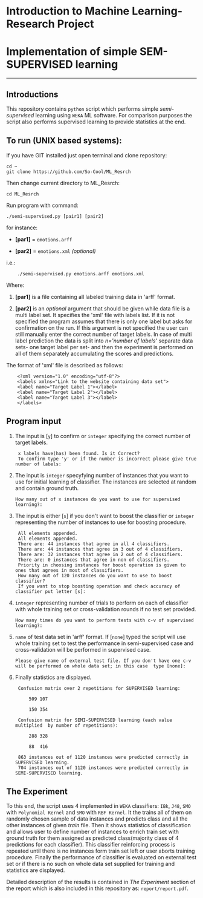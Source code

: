 # **Introduction to Machine Learning- Research Project**
# **Implementation of simple SEM-SUPERVISED learning**

---

## Introductions
This repository contains `python` script which performs simple *semi-supervised* learning using `WEKA` ML software. For comparison purposes the script also performs supervised learning to provide statistics at the end.

## To run (UNIX based systems):
If you have GIT installed just open terminal and clone repository:

    cd ~
    git clone https://github.com/So-Cool/ML_Resrch

Then change current directory to ML_Resrch:

    cd ML_Resrch

Run program with command:

    ./semi-supervised.py [pair1] [pair2]

for instance:

 - **[par1]** = `emotions.arff`

 - **[par2]** = `emotions.xml` *(optional)*

i.e.:

    	./semi-supervised.py emotions.arff emotions.xml

Where:

1. **\[par1\]** is a file containing all labeled training data in 'arff' format.

2. **\[par2\]** is an *optional* argument that should be given while data file is a multi label set. It specifies the 'xml' file with labels list. If it is not specified the program assumes that there is only one label but asks for confirmation on the run. If this argument is not specified the user can still manually enter the correct number of target labels. In case of multi label prediction the data is split into *n='number of labels'* separate data sets- one target label per set- and then the experiment is performed on all of them separately accumulating the scores and predictions.

The format of 'xml' file is described as follows:

		<?xml version="1.0" encoding="utf-8"?>
		<labels xmlns="Link to the website containing data set">
	    <label name="Target Label 1"></label>
	    <label name="Target Label 2"></label>
	    <label name="Target Label 3"></label>
	    </labels>

## Program input
1. The input is [`y`] to confirm or `integer` specifying the correct number of target labels.

		x labels have(has) been found. Is it Correct?
		To confirm type 'y' or if the number is incorrect please give true number of labels:

2. The input is `integer` specyfying number of instances that you want to use for initial learning of classifier. The instances are selected at random and contain ground truth.

	`How many out of x instances do you want to use for supervised learning?:`

3. The input is either [`s`] if you don't want to boost the classifier or `integer` representing the number of instances to use for boosting procedure.

		All elements appended.
		All elements appended.
		There are: 44 instances that agree in all 4 classifiers.
		There are: 44 instances that agree in 3 out of 4 classifiers.
		There are: 32 instances that agree in 2 out of 4 classifiers.
		There are: 0 instances that agree in non of classifiers.
		Priority in choosing instances for boost operation is given to ones that agrees in most of classifiers.
		How many out of 120 instances do you want to use to boost classifier?
		If you want to stop boosting operation and check accuracy of classifier put letter [s]: 

4. `integer` representing number of trials to perform on each of classifier with whole training set or cross-validation rounds if no test set provided. 

	`How many times do you want to perform tests with c-v of supervised learning?: `

5. `name` of test data set in 'arff' format. If [`none`] typed the script will use whole training set to test the performance in semi-supervised case and cross-validation will be performed in supervised case.

	`Please give name of external test file. If you don't have one c-v will be performed on whole data set; in this case  type [none]: `

6. Finally statistics are displayed.

		Confusion matrix over 2 repetitions for SUPERVISED learning:

			509	107

			150	354

		Confusion matrix for SEMI-SUPERVISED learning (each value multiplied  by number of repetitions):

			288	328

			88	416

		863 instances out of 1120 instances were predicted correctly in SUPERVISED learning.
		704 instances out of 1120 instances were predicted correctly in SEMI-SUPERVISED learning.


## The Experiment
To this end, the script uses 4 implemented in `WEKA` classifiers: `IBk`, `J48`, `SMO` with `Polynomial Kernel` and `SMO` with `RBF Kernel`. It the trains all of them on randomly chosen sample of data instances and predicts class and all the other instances of given *train* file. Then it shows statistics of classification and allows user to define number of instances to enrich train set with ground truth for them assigned as predicted class(majority class of 4 predictions for each classifier). This classifier reinforcing process is repeated until there is no instances form train set left or user aborts training procedure. Finally the performance of classifier is evaluated on external test set or if there is no such on whole data set supplied for training and statistics are displayed.

Detailed description of the results is contained in *The Experiment* section of the report which is also included in this repository as: `report/report.pdf`.